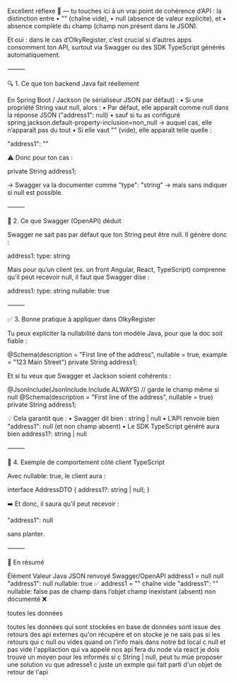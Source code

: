 Excellent réflexe 👏 — tu touches ici à un vrai point de cohérence d’API :
la distinction entre
	•	"" (chaîne vide),
	•	null (absence de valeur explicite), et
	•	absence complète du champ (champ non présent dans le JSON).

Et oui : dans le cas d’OlkyRegister, c’est crucial si d’autres apps consomment ton API, surtout via Swagger ou des SDK TypeScript générés automatiquement.

⸻

🔍 1. Ce que ton backend Java fait réellement

En Spring Boot / Jackson (le sérialiseur JSON par défaut) :
	•	Si une propriété String vaut null, alors :
	•	Par défaut, elle apparaît comme null dans la réponse JSON ("address1": null)
	•	sauf si tu as configuré spring.jackson.default-property-inclusion=non_null
→ auquel cas, elle n’apparaît pas du tout
	•	Si elle vaut "" (vide), elle apparaît telle quelle :

"address1": ""



⚠️ Donc pour ton cas :

private String address1;

→ Swagger va la documenter comme "type": "string"
→ mais sans indiquer si null est possible.

⸻

🧩 2. Ce que Swagger (OpenAPI) déduit

Swagger ne sait pas par défaut que ton String peut être null.
Il génère donc :

address1:
  type: string

Mais pour qu’un client (ex. un front Angular, React, TypeScript) comprenne qu’il peut recevoir null, il faut que Swagger dise :

address1:
  type: string
  nullable: true


⸻

✅ 3. Bonne pratique à appliquer dans OlkyRegister

Tu peux expliciter la nullabilité dans ton modèle Java, pour que la doc soit fiable :

@Schema(description = "First line of the address", nullable = true, example = "123 Main Street")
private String address1;

Et si tu veux que Swagger et Jackson soient cohérents :

@JsonInclude(JsonInclude.Include.ALWAYS) // garde le champ même si null
@Schema(description = "First line of the address", nullable = true)
private String address1;

💡 Cela garantit que :
	•	Swagger dit bien : string | null
	•	L’API renvoie bien "address1": null (et non champ absent)
	•	Le SDK TypeScript généré aura bien address1?: string | null

⸻

🧪 4. Exemple de comportement côté client TypeScript

Avec nullable: true, le client aura :

interface AddressDTO {
  address1?: string | null;
}

➡️ Et donc, il saura qu’il peut recevoir :

"address1": null

sans planter.

⸻

🧠 En résumé

Élément	Valeur Java	JSON renvoyé	Swagger/OpenAPI
address1 = null	null	"address1": null	nullable: true ✅
address1 = ""	chaîne vide	"address1": ""	nullable: false
pas de champ dans l’objet	champ inexistant	(absent)	non documenté ❌

toutes les données 

toutes les données qui sont stockées en base de données sont issue des retours des api externes qu'on récupère et on stocke je ne sais pas si les retours qui c null ou vides quand on l'info mais dans notre bd local c null et pas vide l'appliaction qui va appelé nos api fera du node via react je dois trouvé un moyen pour les informés si c String | null, peut tu mùe proposer une solution vu que adresse1 c juste un exmple qui fait parti d'un objet de retour de l'api
